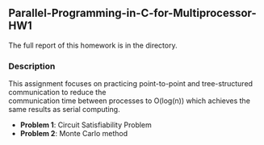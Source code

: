 ## Parallel-Programming-in-C-for-Multiprocessor-HW1

The full report of this homework is in the directory.

### **Description**
This assignment focuses on practicing point-to-point and tree-structured communication to reduce the <br>
communication time between processes to O(log(n)) which achieves the same results as serial computing.

* **Problem 1**: Circuit Satisfiability Problem
* **Problem 2**: Monte Carlo method
